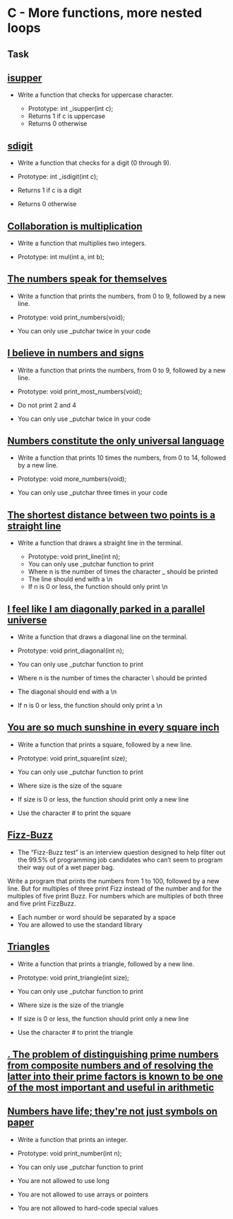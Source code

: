 # C - More functions, more nested loops

## Task

## [isupper](./0-isupper.c)

- Write a function that checks for uppercase character.

  - Prototype: int _isupper(int c);
  - Returns 1 if c is uppercase
  - Returns 0 otherwise


## [sdigit](./1-isdigit.c)

- Write a function that checks for a digit (0 through 9).

 - Prototype: int _isdigit(int c);
 - Returns 1 if c is a digit
 - Returns 0 otherwise


## [Collaboration is multiplication](./2-mul.c)

- Write a function that multiplies two integers.

 - Prototype: int mul(int a, int b);


## [The numbers speak for themselves](./3-print_numbers.c)

- Write a function that prints the numbers, from 0 to 9, followed by a new line.

 - Prototype: void print_numbers(void);
 - You can only use _putchar twice in your code


## [I believe in numbers and signs](./4-print_most_numbers.c)

- Write a function that prints the numbers, from 0 to 9, followed by a new line.

 - Prototype: void print_most_numbers(void);
 - Do not print 2 and 4
 - You can only use _putchar twice in your code


## [Numbers constitute the only universal language](./5-more_numbers.c)

- Write a function that prints 10 times the numbers, from 0 to 14, followed by a new line.

 - Prototype: void more_numbers(void);
 - You can only use _putchar three times in your code 


## [The shortest distance between two points is a straight line](./6-print_line.c)

- Write a function that draws a straight line in the terminal.

  - Prototype: void print_line(int n);
  - You can only use _putchar function to print
  - Where n is the number of times the character _ should be printed
  - The line should end with a \n
  - If n is 0 or less, the function should only print \n


## [I feel like I am diagonally parked in a parallel universe](./7-print_diagonal.c)

- Write a function that draws a diagonal line on the terminal.

 - Prototype: void print_diagonal(int n);
 - You can only use _putchar function to print
 - Where n is the number of times the character \ should be printed
 - The diagonal should end with a \n
 - If n is 0 or less, the function should only print a \n


## [You are so much sunshine in every square inch](./8-print_square.c)

- Write a function that prints a square, followed by a new line.

 - Prototype: void print_square(int size);
 - You can only use _putchar function to print
 - Where size is the size of the square
 - If size is 0 or less, the function should print only a new line
 - Use the character # to print the square 


## [Fizz-Buzz](./9-fizz_buzz.c)

- The “Fizz-Buzz test” is an interview question designed to help filter out the 99.5% of programming job candidates who can’t seem to program their way out of a wet paper bag.

Write a program that prints the numbers from 1 to 100, followed by a new line. But for multiples of three print Fizz instead of the number and for the multiples of five print Buzz. For numbers which are multiples of both three and five print FizzBuzz.

 - Each number or word should be separated by a space
 - You are allowed to use the standard library


## [Triangles](./10-print_triangle.c)

- Write a function that prints a triangle, followed by a new line.

 - Prototype: void print_triangle(int size);
 - You can only use _putchar function to print
 - Where size is the size of the triangle
 - If size is 0 or less, the function should print only a new line
 - Use the character # to print the triangle

## [. The problem of distinguishing prime numbers from composite numbers and of resolving the latter into their prime factors is known to be one of the most important and useful in arithmetic](./100-prime_factor.c)

## [Numbers have life; they're not just symbols on paper](./101-print_number.c)

- Write a function that prints an integer.

 - Prototype: void print_number(int n);
 - You can only use _putchar function to print
 - You are not allowed to use long
 - You are not allowed to use arrays or pointers
 - You are not allowed to hard-code special values


